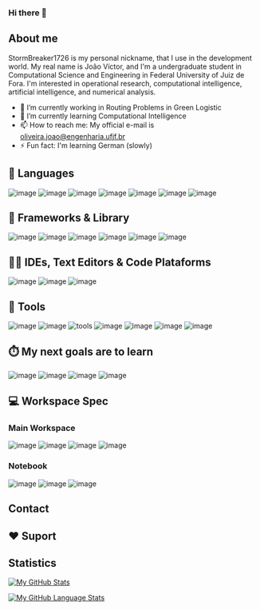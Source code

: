 ### Hi there 👋

<!--
**StormBreaker1726/StormBreaker1726** is a ✨ _special_ ✨ repository because its `README.md` (this file) appears on your GitHub profile.

Here are some ideas to get you started:

- 🔭 I’m currently working on ...
- 🌱 I’m currently learning ...
- 👯 I’m looking to collaborate on ...
- 🤔 I’m looking for help with ...
- 💬 Ask me about ...
- 📫 How to reach me: ...
- 😄 Pronouns: ...
- ⚡ Fun fact: ...
-->
## About me
StormBreaker1726 is my personal nickname, that I use in the development world. My real name is João Víctor, and I'm a undergraduate student in Computational Science and Engineering in Federal University of Juiz de Fora. I'm interested in operational research, computational intelligence, artificial intelligence, and numerical analysis.
- 🔭 I’m currently working in Routing Problems in Green Logistic
- 🌱 I’m currently learning Computational Intelligence
- 📫 How to reach me: My official e-mail is oliveira.joao@engenharia.ufjf.br
- ⚡ Fun fact: I'm learning German (slowly)
## 🧰 Languages
![image](https://img.shields.io/badge/C-00599C?style=for-the-badge&logo=c&logoColor=white) ![image](https://img.shields.io/badge/C%2B%2B-00599C?style=for-the-badge&logo=c%2B%2B&logoColor=white) ![image](https://img.shields.io/badge/Python-FFD43B?style=for-the-badge&logo=python&logoColor=blue) ![image](https://img.shields.io/badge/Julia-9558B2?style=for-the-badge&logo=julia&logoColor=white) ![image](https://img.shields.io/badge/R-276DC3?style=for-the-badge&logo=r&logoColor=white) ![image](https://img.shields.io/badge/Shell_Script-121011?style=for-the-badge&logo=gnu-bash&logoColor=white)
![image](https://img.shields.io/badge/Markdown-000000?style=for-the-badge&logo=markdown&logoColor=white)

## 🚀 Frameworks & Library
![image](https://img.shields.io/badge/CMake-064F8C?style=for-the-badge&logo=cmake&logoColor=white) ![image](https://img.shields.io/badge/conda-342B029.svg?&style=for-the-badge&logo=anaconda&logoColor=white) ![image](https://img.shields.io/badge/pypi-3775A9?style=for-the-badge&logo=pypi&logoColor=white) ![image](https://img.shields.io/badge/Numpy-777BB4?style=for-the-badge&logo=numpy&logoColor=white) ![image](https://img.shields.io/badge/Pandas-2C2D72?style=for-the-badge&logo=pandas&logoColor=white) ![image](https://img.shields.io/badge/SciPy-654FF0?style=for-the-badge&logo=SciPy&logoColor=white)

## 👩‍💻 IDEs, Text Editors & Code Plataforms
![image](https://img.shields.io/badge/VSCode-0078D4?style=for-the-badge&logo=visual%20studio%20code&logoColor=white) ![image](https://img.shields.io/badge/Arduino_IDE-00979D?style=for-the-badge&logo=arduino&logoColor=white) ![image](https://img.shields.io/badge/Colab-F9AB00?style=for-the-badge&logo=googlecolab&color=525252) 

## :wrench: Tools
![image](https://img.shields.io/badge/GIT-E44C30?style=for-the-badge&logo=git&logoColor=white) ![image](https://img.shields.io/badge/LaTeX-47A141?style=for-the-badge&logo=LaTeX&logoColor=white) ![tools](https://img.shields.io/badge/Tableau-E97627?style=for-the-badge&logo=Tableau&logoColor=white) ![image](https://img.shields.io/badge/Google%20Sheets-34A853?style=for-the-badge&logo=google-sheets&logoColor=white) ![image](https://img.shields.io/badge/Notion-000000?style=for-the-badge&logo=notion&logoColor=white) ![image](https://img.shields.io/badge/Trello-0052CC?style=for-the-badge&logo=trello&logoColor=white) ![image](https://img.shields.io/badge/Microsoft_Office-D83B01?style=for-the-badge&logo=microsoft-office&logoColor=white)

## ⏱️ My next goals are to learn
![image](https://img.shields.io/badge/MySQL-005C84?style=for-the-badge&logo=mysql&logoColor=white) ![image](https://img.shields.io/badge/Go-00ADD8?style=for-the-badge&logo=go&logoColor=white) ![image](https://img.shields.io/badge/JavaScript-323330?style=for-the-badge&logo=javascript&logoColor=F7DF1E) ![image](https://img.shields.io/badge/TypeScript-007ACC?style=for-the-badge&logo=typescript&logoColor=white)

<!--

-->

## 💻 Workspace Spec
### Main Workspace
![image](https://img.shields.io/badge/AMD-ED1C24.svg?style=for-the-badge&logo=AMD&logoColor=white) ![image](https://img.shields.io/badge/Linux_Mint-87CF3E?style=for-the-badge&logo=linux-mint&logoColor=white) ![image](https://img.shields.io/badge/Windows-0078D6?style=for-the-badge&logo=windows&logoColor=white) ![image](https://img.shields.io/badge/NVIDIA-76B900.svg?style=for-the-badge&logo=NVIDIA&logoColor=white)

### Notebook
![image](https://img.shields.io/badge/samsung%20laptop-1428A0?style=for-the-badge&logo=Samsung&logoColor=white) ![image](https://img.shields.io/badge/Linux_Mint-87CF3E?style=for-the-badge&logo=linux-mint&logoColor=white) ![image](https://img.shields.io/badge/Intel-0071C5.svg?style=for-the-badge&logo=Intel&logoColor=white)

## Contact


## ❤ Suport

## Statistics

[![My GitHub Stats](https://github-readme-stats.vercel.app/api/?username=StormBreaker1726&count_private=true&theme=tokyonight&showicons=true)]()

[![My GitHub Language Stats](https://github-readme-stats.vercel.app/api/top-langs/?username=StormBreaker1726&langs_count=5&theme=tokyonight)]()
